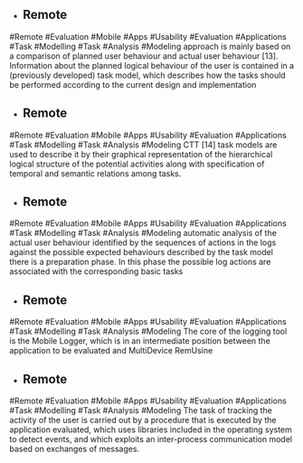 - ## Remote
#Remote #Evaluation  #Mobile #Apps #Usability #Evaluation #Applications #Task #Modelling #Task #Analysis  #Modeling 
approach is mainly based on a comparison of planned user behaviour and actual  user behaviour [13]. Information about the planned logical behaviour of the user is  contained in a (previously developed) task model, which describes how the tasks  should be performed according to the current design and implementation

- ## Remote
#Remote #Evaluation  #Mobile #Apps #Usability #Evaluation #Applications #Task #Modelling #Task #Analysis  #Modeling 
CTT [14] task models are used to describe it  by their graphical representation of the hierarchical logical structure of the potential  activities along with specification of temporal and semantic relations among tasks.

- ## Remote
#Remote #Evaluation  #Mobile #Apps #Usability #Evaluation #Applications #Task #Modelling #Task #Analysis  #Modeling 
automatic analysis of the actual user behaviour identified by  the sequences of actions in the logs against the possible expected behaviours  described by the task model there is a preparation phase. In this phase the possible log  actions are associated with the corresponding basic tasks

- ## Remote
#Remote #Evaluation  #Mobile #Apps #Usability #Evaluation #Applications #Task #Modelling #Task #Analysis  #Modeling 
The core of the logging  tool is the Mobile Logger, which is in an intermediate position between the  application to be evaluated and MultiDevice RemUsine

- ## Remote
#Remote #Evaluation  #Mobile #Apps #Usability #Evaluation #Applications #Task #Modelling #Task #Analysis  #Modeling 
The task of tracking the activity of the user is carried out by a procedure that is  executed by the application evaluated, which uses libraries included in the operating  system to detect events, and which exploits an inter-process communication model  based on exchanges of messages.

